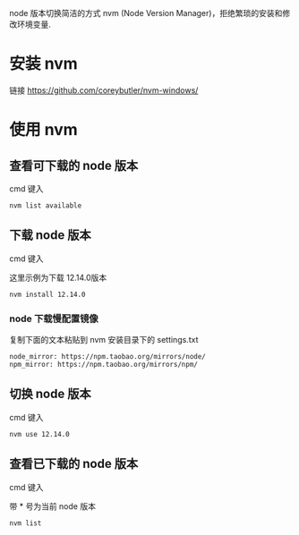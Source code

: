 node 版本切换简洁的方式 nvm (Node Version Manager)，拒绝繁琐的安装和修改环境变量.

# 安装 nvm 

链接 <https://github.com/coreybutler/nvm-windows/> 

# 使用 nvm 

## 查看可下载的 node 版本 

cmd 键入

```  shell
nvm list available           
```

## 下载 node 版本  

cmd 键入  

这里示例为下载 12.14.0版本

```
nvm install 12.14.0   
```

### node 下载慢配置镜像  

复制下面的文本粘贴到 nvm 安装目录下的 settings.txt

```
node_mirror: https://npm.taobao.org/mirrors/node/
npm_mirror: https://npm.taobao.org/mirrors/npm/
```

## 切换 node 版本  

cmd 键入

```
nvm use 12.14.0          
```

## 查看已下载的 node 版本  

cmd 键入  

带 * 号为当前 node 版本

```
nvm list  
```

